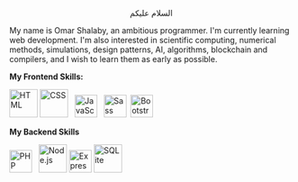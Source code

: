 <p align="center">السلام عليكم</p>

My name is Omar Shalaby, an ambitious programmer. I'm currently learning web development. I'm also interested in scientific computing, numerical methods, simulations, design patterns, AI, algorithms, blockchain and compilers, and I wish to learn them as early as possible.

**My Frontend Skills:**

<img src="https://upload.wikimedia.org/wikipedia/commons/thumb/6/61/HTML5_logo_and_wordmark.svg/1200px-HTML5_logo_and_wordmark.svg.png" height="50" title="HTML" /> <img src="https://upload.wikimedia.org/wikipedia/commons/thumb/d/d5/CSS3_logo_and_wordmark.svg/1200px-CSS3_logo_and_wordmark.svg.png" height="50" title="CSS" /> &nbsp; <img src="https://upload.wikimedia.org/wikipedia/commons/thumb/9/99/Unofficial_JavaScript_logo_2.svg/800px-Unofficial_JavaScript_logo_2.svg.png" height="40" title="JavaScript" /> &nbsp; <img src="https://upload.wikimedia.org/wikipedia/commons/thumb/9/96/Sass_Logo_Color.svg/1200px-Sass_Logo_Color.svg.png" height="40" title="Sass" /> &nbsp;<img src="https://upload.wikimedia.org/wikipedia/commons/thumb/b/b2/Bootstrap_logo.svg/800px-Bootstrap_logo.svg.png" height="40" title="Bootstrap" />

**My Backend Skills**

<img src="https://upload.wikimedia.org/wikipedia/commons/thumb/2/27/PHP-logo.svg/1200px-PHP-logo.svg.png" height="40" title="PHP" /> &nbsp;  <img src="https://upload.wikimedia.org/wikipedia/commons/thumb/d/d9/Node.js_logo.svg/1200px-Node.js_logo.svg.png" height="50" title="Node.js" />
<img src="https://upload.wikimedia.org/wikipedia/commons/6/64/Expressjs.png" height="40" title="Express" /> <img src="https://upload.wikimedia.org/wikipedia/commons/thumb/3/38/SQLite370.svg/2560px-SQLite370.svg.png" height="50" title="SQLite" />
